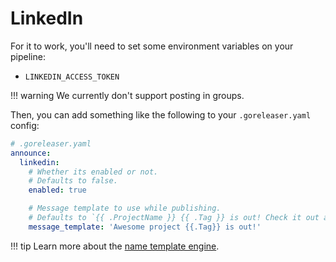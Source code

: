 # LinkedIn

For it to work, you'll need to set some environment variables on your pipeline:

- `LINKEDIN_ACCESS_TOKEN`

!!! warning
    We currently don't support posting in groups.

Then, you can add something like the following to your `.goreleaser.yaml` config:

```yaml
# .goreleaser.yaml
announce:
  linkedin:
    # Whether its enabled or not.
    # Defaults to false.
    enabled: true

    # Message template to use while publishing.
    # Defaults to `{{ .ProjectName }} {{ .Tag }} is out! Check it out at {{ .ReleaseURL }}`
    message_template: 'Awesome project {{.Tag}} is out!'
```

!!! tip
    Learn more about the [name template engine](/customization/templates/).
